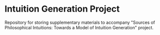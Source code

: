 # Intuition Generation Project
Repository for storing supplementary materials to accompany "Sources of Philosophical Intuitions: Towards a Model of Intuition Generation" project.
